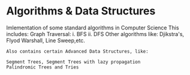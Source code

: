 # Algorithms & Data Structures
Imlementation of some standard algorithms in Computer Science
This includes:
  Graph Traversal:
    i. BFS ii. DFS
  Other algorithms like:
    Djikstra's, Flyod Warshall, Line Sweep,etc.
    
    Also contains certain Advanced Data Structures, like:
    
    Segment Trees, Segment Trees with lazy propagation
    Palindromic Trees and Tries
